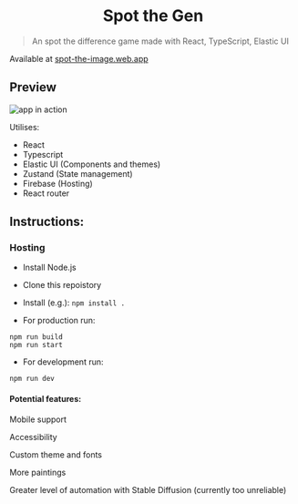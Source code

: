<h1 align="center">Spot the Gen</h1>

> An spot the difference game made with React, TypeScript, Elastic UI

Available at [spot-the-image.web.app](https://spot-the-image.web.app/)

<h2>Preview</h2> 

![app in action](https://media4.giphy.com/media/v1.Y2lkPTc5MGI3NjExYmE2ZTdkYmFjNGZhYzc5ZGU4YzE5MzU2MjRkNDZiODVhMTMyZjM1OSZlcD12MV9pbnRlcm5hbF9naWZzX2dpZklkJmN0PWc/TcqepXrBEpAewOV0j2/giphy.gif)

Utilises: 

- React
- Typescript
- Elastic UI (Components and themes)
- Zustand (State management)
- Firebase (Hosting)
- React router

<h2></h2>

<h2>Instructions:</h2> 

<h3>Hosting</h3>

* Install Node.js

* Clone this repoistory 

* Install (e.g.): `npm install .`

* For production run:

```
npm run build
npm run start
```

* For development run:

```
npm run dev
```

<h4>Potential features:</h4> 

Mobile support

Accessibility

Custom theme and fonts

More paintings

Greater level of automation with Stable Diffusion (currently too unreliable)
